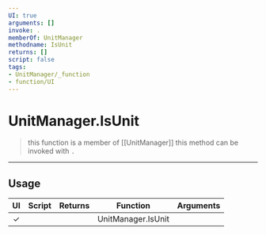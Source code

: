 ```yaml
---
UI: true
arguments: []
invoke: .
memberOf: UnitManager
methodname: IsUnit
returns: []
script: false
tags:
- UnitManager/_function
- function/UI
---
```

# UnitManager.IsUnit
> this function is a member of [[UnitManager]]
> this method can be invoked with `.`
-----
## Usage
|  UI | Script | Returns | Function | Arguments |
|:---:|:------:|-------:|:--------:|:---------|
|✓| ||UnitManager.IsUnit||
